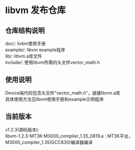 # libvm 发布仓库  

## 仓库结构说明  
doc/:       livbm使用手册  
example/:   libvm example程序  
lib/:       libvm.a库文件  
include/:   使用libvm所需的头文件vector_math.h  

## 使用说明  
Device端代码包含头文件"vector_math.h"，链接libvm.a库  
具体使用方法见libvm使用手册和example示例程序

## 当前版本
v1.2.3(源码版本):  
    libvm-1.2.3-MT3K-M3000_compiler_1.35_0819.a : MT3K平台，M3000_compiler_1.35(GCC830)编译器编译
